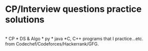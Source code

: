 # CP/Interview questions practice solutions
<br>
* CP 
* DS & Algo
* py
* java 
*C, C++ programs that I practice...etc. <br>
from Codechef/Codeforces/Hackerrank/GFG.

